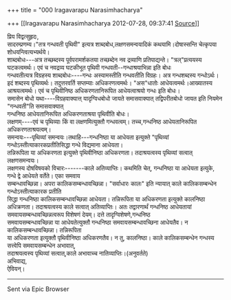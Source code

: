 +++
title = "000 Iragavarapu Narasimhacharya"

+++
[[Iragavarapu Narasimhacharya	2012-07-28, 09:37:41 [Source](https://groups.google.com/g/bvparishat/c/2fzSgrsYILs)]]



प्रिय विद्वत्सुहृदः,  
सादरम्प्रणम्य।"तत्र गन्धवती पृथिवी" इत्यत्र शाब्दबोध,लक्षणसमन्वयादिकं कथयामि।दोषास्सन्ति चेत्कृपया शोधयन्त्वित्यभ्यर्थये।  
शाब्दबोधः---अत्र तच्छब्दस्य पूर्वपरामर्शकतया तच्छब्देन नव द्रव्याणि प्रतिपाद्यन्ते। "त्रल्"प्रत्ययस्य घटकत्वमर्थः। एवं च नवद्रव्य घटकीभूत पृथिवी गन्धवती--गन्धाश्रयाभिन्ना इति बोधः  
गन्धवतीत्यत्र विग्रहस्य शाब्दबोधः----गन्धः अस्यामस्तीति गन्धवतीति विग्रहः। अत्र गन्धशब्दस्य गन्धोऽर्थः।इदं शब्दस्य पृथिव्यर्थः। तदुत्तरवर्ति सप्तम्याः अधिकरणत्वमर्थः। "अस"धातोः आधेयत्वमर्थः।आख्यातस्य आश्रयत्वमर्थः। एवं च पृथिवीनिष्ठ अधिकरणतानिरूपित आधेयत्वाश्रयो गन्धः इति बोधः।  
समासेन बोधो यथा----विग्रहवाक्यात्त् यादृग्विधबोधो जायते समासवाक्यात् तद्विपरीतबोधो जायत इति नियमेन "गन्धवती"ति समासवाक्यात्  
गन्धनिष्ठ आधेयतानिरूपित अधिकरणताश्रया पृथिवीति बोधः।  
लक्षणम्----एवं च पृथिव्याः किं वा लक्षणमित्युक्तौ गन्धवत्वम्। तच्च,गन्धनिष्ठ आधेयतानिरूपित अधिकरणताश्रयत्वम्।  
समन्वयः---पृथिव्यां समन्वयः।तथाहि---गन्धनिष्ठा या आधेयता इत्युक्ते "पृथिव्यां गन्धोऽस्तीत्याकारकप्रतीतिसिद्धा गन्धे विद्यमाना आधेयता।  
तन्निरूपिता या अधिकरणता इत्युक्ते पृथिवीनिष्ठा अधिकरणता। तदाश्रयत्वस्य पृथिव्यां सत्वात् लक्षणसमन्वयः।  
लक्षणस्य दोषविषयको विचारः-------काले अतिव्याप्तिः। कथमिति चेत्, गन्धनिष्ठा या आधेयता इत्युके, गन्धे द्वे आधेयते वर्तेते। एका समवाय  
सम्बन्धावच्छिन्ना। अपरा कालिकसम्बन्धावच्छिन्ना। "सर्वाधारः कालः" इति न्यायात् काले कालिकसम्बन्धेन गन्धोऽस्तीत्याकारक प्रतीति  
सिद्धा गन्धनिष्ठा कालिकसम्बन्धावच्छिन्ना आधेयता। तन्निरूपिता या अधिकरणता इत्युक्ते कालनिष्ठा अधिक्रणता। तदाश्रयत्वस्य काले सत्वात् अतिव्याप्तिः। अतः तद्वारणार्थं गन्धनिष्ठ आधेयतायां समवायसम्बन्धावच्छिन्नत्वरूप विशेषणं देयम्। दत्ते तादृग्विशेषणे,गन्धनिष्ठ  
समवायसम्बन्धावच्छिन्ना या आधेयतेत्युक्तौ गन्धनिष्ठा समवायसम्बन्धावच्छिना आधेयतैव। न कालिकसम्बन्धावच्छिन्ना। तन्निरूपिता  
या अधिकरणता इत्युक्तौ पृथिवीनिष्ठा अधिकरणतैव। न तु, कालनिष्ठा। काले कालिकसम्बन्धेन गन्धस्य सत्त्वेपि समवायसम्बन्धेन अभावात्,  
तदाश्रयत्वस्य पृथिव्यां सत्वात्,काले अभावाच्च नातिव्याप्तिः।(अनुवर्तते)  
अभिवाद्य,  
ऐवियन्।  
  

  

---

Sent via Epic Browser

